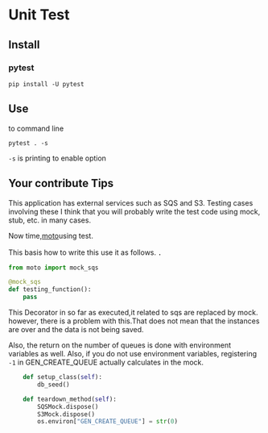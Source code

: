 # Unit Test

## Install
### pytest
```
pip install -U pytest
```
## Use
to command line
```
pytest . -s
```

`-s` is printing to enable option
## Your contribute Tips
This application has external services such as SQS and S3.
Testing cases involving these I think that you will probably write the test code using mock, stub, etc. in many cases.

Now time,[moto](https://github.com/spulec/moto)using test.

This basis how to write this use it as follows.
．
```python
from moto import mock_sqs

@mock_sqs
def testing_function():
    pass

```
This Decorator in so far as executed,it related to sqs are replaced by mock.
however, there is a problem with this.That does not mean that the instances are over and the data is not being saved.

Also, the return on the number of queues is done with environment variables as well. Also, if you do not use environment variables, registering `-1` in GEN_CREATE_QUEUE actually calculates in the mock.

```python
    def setup_class(self):
        db_seed()

    def teardown_method(self):
        SQSMock.dispose()
        S3Mock.dispose()
        os.environ["GEN_CREATE_QUEUE"] = str(0)
```